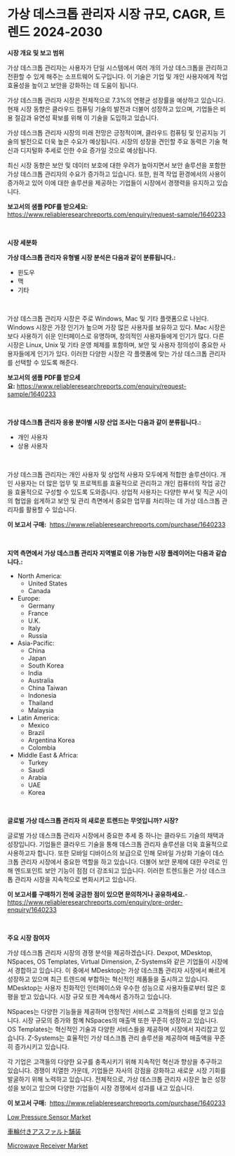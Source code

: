 <p><h1>가상 데스크톱 관리자 시장 규모, CAGR, 트렌드 2024-2030</h1></p><p><strong>시장 개요 및 보고 범위</strong></p>
<p><p>가상 데스크톱 관리자는 사용자가 단일 시스템에서 여러 개의 가상 데스크톱을 관리하고 전환할 수 있게 해주는 소프트웨어 도구입니다. 이 기술은 기업 및 개인 사용자에게 작업 효율성을 높이고 보안을 강화하는 데 도움이 됩니다.</p><p>가상 데스크톱 관리자 시장은 전체적으로 7.3%의 연평균 성장률을 예상하고 있습니다. 현재 시장 동향은 클라우드 컴퓨팅 기술의 발전과 더불어 성장하고 있으며, 기업들은 비용 절감과 유연성 확보를 위해 이 기술을 도입하고 있습니다.</p><p>가상 데스크톱 관리자 시장의 미래 전망은 긍정적이며, 클라우드 컴퓨팅 및 인공지능 기술의 발전으로 더욱 높은 수요가 예상됩니다. 시장의 성장을 견인할 주요 동력은 기술 혁신과 디지털화 추세로 인한 수요 증가일 것으로 예상됩니다.</p><p>최신 시장 동향은 보안 및 데이터 보호에 대한 우려가 높아지면서 보안 솔루션을 포함한 가상 데스크톱 관리자의 수요가 증가하고 있습니다. 또한, 원격 작업 환경에서의 사용이 증가하고 있어 이에 대한 솔루션을 제공하는 기업들이 시장에서 경쟁력을 유지하고 있습니다.</p></p>
<p><strong>보고서의 샘플 PDF를 받으세요:</strong> <a href="https://www.reliableresearchreports.com/enquiry/request-sample/1640233">https://www.reliableresearchreports.com/enquiry/request-sample/1640233</a></p>
<p>&nbsp;</p>
<p><strong>시장 세분화</strong></p>
<p><strong>가상 데스크톱 관리자 유형별 시장 분석은 다음과 같이 분류됩니다.:</strong></p>
<p><ul><li>윈도우</li><li>맥</li><li>기타</li></ul></p>
<p>&nbsp;</p>
<p><p>가상 데스크톱 관리자 시장은 주로 Windows, Mac 및 기타 플랫폼으로 나뉜다. Windows 시장은 가장 인기가 높으며 가장 많은 사용자를 보유하고 있다. Mac 시장은 보다 사용하기 쉬운 인터페이스로 유명하며, 창의적인 사용자들에게 인기가 많다. 다른 시장은 Linux, Unix 및 기타 운영 체제를 포함하며, 보안 및 사용자 정의성이 중요한 사용자들에게 인기가 있다. 이러한 다양한 시장은 각 플랫폼에 맞는 가상 데스크톱 관리자를 선택할 수 있도록 해준다.</p></p>
<p><strong>보고서의 샘플 PDF를 받으세요:</strong>&nbsp;<a href="https://www.reliableresearchreports.com/enquiry/request-sample/1640233">https://www.reliableresearchreports.com/enquiry/request-sample/1640233</a></p>
<p>&nbsp;</p>
<p><strong> 가상 데스크톱 관리자 응용 분야별 시장 산업 조사는 다음과 같이 분류됩니다.:</strong></p>
<p><ul><li>개인 사용자</li><li>상용 사용자</li></ul></p>
<p>&nbsp;</p>
<p><p>가상 데스크톱 관리자는 개인 사용자 및 상업적 사용자 모두에게 적합한 솔루션이다. 개인 사용자는 더 많은 업무 및 프로젝트를 효율적으로 관리하고 개인 컴퓨터의 작업 공간을 효율적으로 구성할 수 있도록 도와줍니다. 상업적 사용자는 다양한 부서 및 직군 사이의 협업을 쉽게하고 보안 및 관리 측면에서 중요한 업무를 처리하는 데 가상 데스크톱 관리자를 활용할 수 있습니다.</p></p>
<p><strong>이 보고서 구매:</strong>&nbsp; <a href="https://www.reliableresearchreports.com/purchase/1640233">https://www.reliableresearchreports.com/purchase/1640233</a></p>
<p>&nbsp;</p>
<p><strong>지역 측면에서 가상 데스크톱 관리자 지역별로 이용 가능한 시장 플레이어는 다음과 같습니다.:</strong></p>
<p><ul>
    <li>
        North America:
        <ul>
            <li>United States</li>
            <li>Canada</li>
        </ul>
    </li>
    <li>
        Europe:
        <ul>
            <li>Germany</li>
            <li>France</li>
            <li>U.K.</li>
            <li>Italy</li>
            <li>Russia</li>
        </ul>
    </li>
    <li>
        Asia-Pacific:
        <ul>
            <li>China</li>
            <li>Japan</li>
            <li>South Korea</li>
            <li>India</li>
            <li>Australia</li>
            <li>China Taiwan</li>
            <li>Indonesia</li>
            <li>Thailand</li>
            <li>Malaysia</li>
        </ul>
    </li>
    <li>
        Latin America:
        <ul>
            <li>Mexico</li>
            <li>Brazil</li>
            <li>Argentina Korea</li>
            <li>Colombia</li>
        </ul>
    </li>
    <li>
        Middle East & Africa:
        <ul>
            <li>Turkey</li>
            <li>Saudi</li>
            <li>Arabia</li>
            <li>UAE</li>
            <li>Korea</li>
        </ul>
    </li>
    </ul></p>
<p>&nbsp;</p>
<p><strong>글로벌 가상 데스크톱 관리자 의 새로운 트렌드는 무엇입니까? 시장?</strong></p>
<p><p>글로벌 가상 데스크톱 관리자 시장에서 중요한 추세 중 하나는 클라우드 기술의 채택과 성장입니다. 기업들은 클라우드 기술을 통해 데스크톱 관리자 솔루션을 더욱 효율적으로 사용하고자 합니다. 또한 모바일 디바이스의 보급으로 인해 모바일 가상화 기술이 데스크톱 관리자 시장에서 중요한 역할을 하고 있습니다. 더불어 보안 문제에 대한 우려로 인해 엔드포인트 보안 기능이 점점 더 강조되고 있습니다. 이러한 트렌드들은 가상 데스크톱 관리자 시장을 지속적으로 변화시키고 있습니다.</p></p>
<p><strong>이 보고서를 구매하기 전에 궁금한 점이 있으면 문의하거나 공유하세요.</strong>- <a href="https://www.reliableresearchreports.com/enquiry/pre-order-enquiry/1640233">https://www.reliableresearchreports.com/enquiry/pre-order-enquiry/1640233</a></p>
<p>&nbsp;</p>
<p><strong>주요 시장 참여자</strong></p>
<p><p>가상 데스크톱 관리자 시장의 경쟁 분석을 제공하겠습니다. Dexpot, MDesktop, NSpaces, OS Templates, Virtual Dimension, Z-Systems와 같은 기업들이 시장에서 경합하고 있습니다. 이 중에서 MDesktop는 가상 데스크톱 관리자 시장에서 빠르게 성장하고 있으며 최근 트렌드에 부합하는 혁신적인 제품들을 출시하고 있습니다. MDesktop는 사용자 친화적인 인터페이스와 우수한 성능으로 사용자들로부터 많은 호평을 받고 있습니다. 시장 규모 또한 계속해서 증가하고 있습니다.</p><p>NSpaces는 다양한 기능들을 제공하며 안정적인 서비스로 고객들의 신뢰를 얻고 있습니다. 시장 규모의 증가와 함꼐 NSpaces의 매출액 또한 꾸준히 성장하고 있습니다. OS Templates는 혁신적인 기술과 다양한 서비스들을 제공하며 시장에서 자리잡고 있습니다. Z-Systems는 효율적인 가상 데스크톱 관리 솔루션을 제공하여 매출액을 꾸준히 증가시키고 있습니다.</p><p>각 기업은 고객들의 다양한 요구를 충족시키기 위해 지속적인 혁신과 향상을 추구하고 있습니다. 경쟁이 치열한 가운데, 기업들은 자사의 강점을 강화하고 새로운 시장 기회를 발굴하기 위해 노력하고 있습니다. 전체적으로, 가상 데스크톱 관리자 시장은 높은 성장성을 보이고 있으며 다양한 기업들이 시장 경쟁에서 성과를 내고 있습니다.</p></p>
<p><strong>이 보고서 구매:</strong>&nbsp;&nbsp;<a href="https://www.reliableresearchreports.com/purchase/1640233">https://www.reliableresearchreports.com/purchase/1640233</a></p>
<p><p><a href="https://github.com/jodemen/Market-Research-Report-List-2/blob/main/low-pressure-sensor-market.md">Low Pressure Sensor Market</a></p><p><a href="https://github.com/RodHoppe07/Market-Research-Report-List-1/blob/main/837852510365.md">車輪付きアスファルト舗装</a></p><p><a href="https://github.com/jj19131/Market-Research-Report-List-2/blob/main/microwave-receiver-market.md">Microwave Receiver Market</a></p></p>
